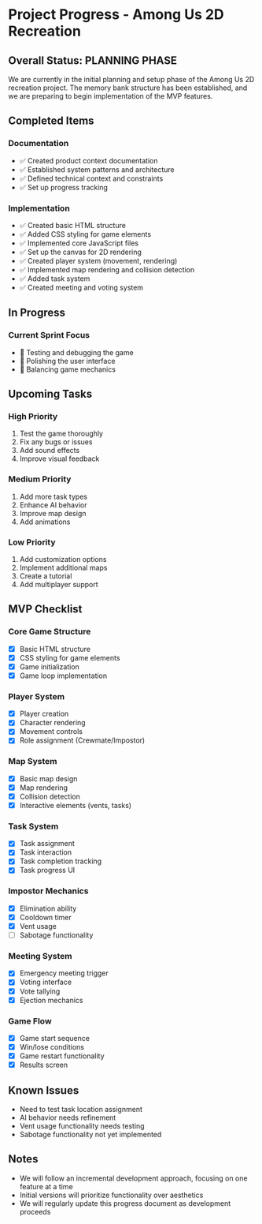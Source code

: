 # Project Progress - Among Us 2D Recreation

## Overall Status: PLANNING PHASE

We are currently in the initial planning and setup phase of the Among Us 2D recreation project. The memory bank structure has been established, and we are preparing to begin implementation of the MVP features.

## Completed Items

### Documentation
- ✅ Created product context documentation
- ✅ Established system patterns and architecture
- ✅ Defined technical context and constraints
- ✅ Set up progress tracking

### Implementation
- ✅ Created basic HTML structure
- ✅ Added CSS styling for game elements
- ✅ Implemented core JavaScript files
- ✅ Set up the canvas for 2D rendering
- ✅ Created player system (movement, rendering)
- ✅ Implemented map rendering and collision detection
- ✅ Added task system
- ✅ Created meeting and voting system

## In Progress

### Current Sprint Focus
- 🔄 Testing and debugging the game
- 🔄 Polishing the user interface
- 🔄 Balancing game mechanics

## Upcoming Tasks

### High Priority
1. Test the game thoroughly
2. Fix any bugs or issues
3. Add sound effects
4. Improve visual feedback

### Medium Priority
1. Add more task types
2. Enhance AI behavior
3. Improve map design
4. Add animations

### Low Priority
1. Add customization options
2. Implement additional maps
3. Create a tutorial
4. Add multiplayer support

## MVP Checklist

### Core Game Structure
- [x] Basic HTML structure
- [x] CSS styling for game elements
- [x] Game initialization
- [x] Game loop implementation

### Player System
- [x] Player creation
- [x] Character rendering
- [x] Movement controls
- [x] Role assignment (Crewmate/Impostor)

### Map System
- [x] Basic map design
- [x] Map rendering
- [x] Collision detection
- [x] Interactive elements (vents, tasks)

### Task System
- [x] Task assignment
- [x] Task interaction
- [x] Task completion tracking
- [x] Task progress UI

### Impostor Mechanics
- [x] Elimination ability
- [x] Cooldown timer
- [x] Vent usage
- [ ] Sabotage functionality

### Meeting System
- [x] Emergency meeting trigger
- [x] Voting interface
- [x] Vote tallying
- [x] Ejection mechanics

### Game Flow
- [x] Game start sequence
- [x] Win/lose conditions
- [x] Game restart functionality
- [x] Results screen

## Known Issues
- Need to test task location assignment
- AI behavior needs refinement
- Vent usage functionality needs testing
- Sabotage functionality not yet implemented

## Notes
- We will follow an incremental development approach, focusing on one feature at a time
- Initial versions will prioritize functionality over aesthetics
- We will regularly update this progress document as development proceeds
